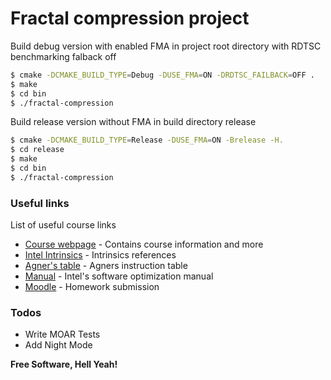 # Fractal compression project 

Build debug version with enabled FMA in project root directory with RDTSC benchmarking falback off
```sh
$ cmake -DCMAKE_BUILD_TYPE=Debug -DUSE_FMA=ON -DRDTSC_FAILBACK=OFF .
$ make
$ cd bin
$ ./fractal-compression 
```
Build release version without FMA in build directory release
```sh
$ cmake -DCMAKE_BUILD_TYPE=Release -DUSE_FMA=ON -Brelease -H.
$ cd release
$ make
$ cd bin
$ ./fractal-compression 
```
### Useful links

List of useful course links

* [Course webpage](https://www.inf.ethz.ch/personal/markusp/teaching/263-2300-ETH-spring17/course.html) - Contains course information and more
* [Intel Intrinsics](https://software.intel.com/sites/landingpage/IntrinsicsGuide/) - Intrinsics references
* [Agner's table](http://www.agner.org/optimize/instruction_tables.pdf) - Agners instruction table
* [Manual](http://www.intel.com/content/dam/www/public/us/en/documents/manuals/64-ia-32-architectures-optimization-manual.pdf) - Intel's software optimization manual
* [Moodle](https://moodle-app2.let.ethz.ch/course/view.php?id=3122) - Homework submission


### Todos

 - Write MOAR Tests
 - Add Night Mode


**Free Software, Hell Yeah!**



